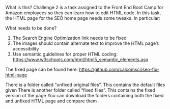

What is this?
Challenge 2 is a task assigned to the Front End Boot Camp for Amazon employees so they can learn how to edit HTML code. In this task, the HTML page for the SEO home page needs some tweaks. In particular:

What needs to be done?
1) The Search Engine Optimization link needs to be fixed
2) The images should contain alternate text to improve the HTML page’s accessibility
3) Use semantic guidelines for proper HTML coding:  https://www.w3schools.com/html/html5_semantic_elements.asp

The fixed page can be found here: https://github.com/calcomsci/seo-fix-html-page

There is a folder called “unfixed original files”. This contains the default files given
There is another folder called “fixed files”. This contains the fixed version of the page
You can download the folders containing both the fixed and unfixed HTML page and compare them
